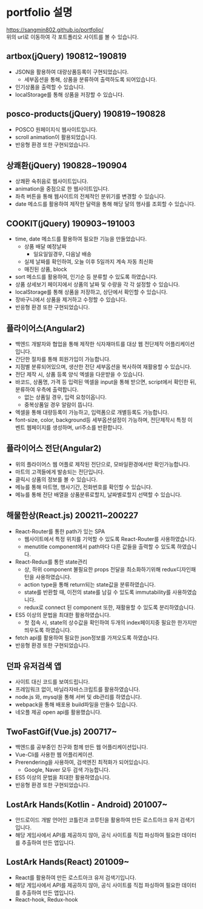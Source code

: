 # portfolio 설명  
https://sangmin802.github.io/portfolio/  
위의 url로 이동하여 각 포트폴리오 사이트를 볼 수 있습니다.
## artbox(jQuery) 190812~190819  
* JSON을 활용하여 대량상품등록이 구현되었습니다.  
  * 세부옵션을 통해, 상품을 분류하여 출력하도록 되어있습니다.  
* 인기상품을 출력할 수 있습니다.  
* localStorage를 통해 상품을 저장할 수 있습니다.  
## posco-products(jQuery) 190819~190828  
* POSCO 원페이지식 웹사이트입니다.  
* scroll animation이 활용되었습니다.  
* 반응형 환경 또한 구현되었습니다.  
## 상쾌환(jQuery) 190828~190904  
* 상쾌환 숙취음로 웹사이트입니다.  
* animation을 중점으로 한 웹사이트입니다.  
* 좌측 버튼을 통해 웹사이트의 전체적인 분위기를 변경할 수 있습니다.  
* date 메소드를 활용하여 제작한 달력을 통해 해당 달의 행사를 조회할 수 있습니다.  
## COOKIT(jQuery) 190903~191003  
* time, date 메소드를 활용하여 필요한 기능을 만들었습니다.  
  * 상품 배달 예정날짜  
    * 일요일일경우, 다음날 배송  
  * 실제 날짜를 확인하여, 오늘 이후 5일까지 계속 자동 최신화  
  * 매진된 상품, block  
* sort 메소드를 활용하여, 인기순 등 분류할 수 있도록 하였습니다.  
* 상품 상세보기 페이지에서 상품의 날짜 및 수량을 각 각 설정할 수 있습니다.  
* localStorage를 통해 상품을 저장하고, 상단에서 확인할 수 있습니다.  
* 장바구니에서 상품을 제거하고 수정할 수 있습니다.  
* 반응형 환경 또한 구현되었습니다.  
## 플라이어스(Angular2)  
* 백엔드 개발자와 협업을 통해 제작한 식자재마트를 대상 웹 전단제작 어플리케이션입니다.  
* 간단한 절차를 통해 회원가입이 가능합니다.  
* 지점별 분류되어있으며, 생산한 전단 세부옵션을 복사하여 재활용할 수 있습니다.  
* 전단 제작 시, 상품 등록 양식 엑셀을 다운받을 수 있습니다.  
* 바코드, 상품명, 가격 등 입력된 엑셀을 input을 통해 받으면, script에서 확인한 뒤, 분류하여 우측에 출력합니다.  
  * 없는 상품일 경우, 입력 요청이옵니다.  
  * 중복상품일 경우 알람이 뜹니다.
* 엑셀을 통해 대량등록이 가능하고, 입력폼으로 개별등록도 가능합니다.  
* font-size, color, background등 세부옵션설정이 가능하며, 전단제작시 특정 이벤트 웹페이지를 생성하며, url주소를 반환합니다.  
## 플라이어스 전단(Angular2)  
* 위의 플라이어스 웹 어플로 제작된 전단으로, 모바일환경에서만 확인가능합니다.  
* 마트의 고객들에게 발송되는 전단입니다.  
* 클릭시 상품의 정보를 볼 수 있습니다.  
* 메뉴를 통해 마트명, 행사기간, 전화번호를 확인할 수 있습니다.  
* 메뉴를 통해 전단 배열을 상품분류로할지, 날짜별로할지 선택할 수 있습니다.  
## 해물한상(React.js) 200211~200227  
* React-Router를 통한 path가 있는 SPA  
  * 웹사이트에서 특정 위치를 기억할 수 있도록 React-Router를 사용하였습니다.  
  * menutitle component에서 path마다 다른 값들을 출력할 수 있도록 하였습니다.
* React-Redux를 통한 state관리  
  * 상, 하위 component 불필요한 props 전달을 최소화하기위해 redux디자인패턴을 사용하였습니다.  
  * action type을 통해 return되는 state값을 분류하였습니다.  
  * state를 반환할 때, 이전의 state를 남길 수 있도록 immutability를 사용하였습니다.  
  * redux로 connect 된 component 또한, 재활용할 수 있도록 분리하였습니다.  
* ES5 이상의 문법을 최대한 활용하였습니다.  
  * 첫 접속 시, state의 상수값을 확인하여 두개의 index페이지중 필요한 한가지만 띄우도록 하였습니다.  
* fetch api를 활용하여 필요한 json정보를 가져오도록 하였습니다.  
* 반응형 환경 또한 구현되었습니다.  
## 던파 유저검색 앱  
* 사이트 대신 코드를 보여드립니다.  
* 프레임워크 없이, 바닐라자바스크립트를 활용하였습니다.  
* node.js 와, mysql을 통해 서버 및 db관리를 하였습니다.  
* webpack을 통해 배포용 build파일을 만들수 있습니다.  
* 네오플 제공 open api를 활용했습니다.  
## TwoFastGif(Vue.js) 200717~  
* 백엔드를 공부중인 친구와 함께 만든 웹 어플리케이션입니다.  
* Vue-Cli를 사용한 웹 어플리케이션.  
* Prerendering을 사용하여, 검색엔진 최적화가 되어있습니다.  
  * Google, Naver 모두 검색 가능합니다.  
* ES5 이상의 문법을 최대한 활용하였습니다.  
* 반응형 환경 또한 구현되었습니다.  
## LostArk Hands(Kotlin - Android) 201007~
* 안드로이드 개발 언어인 코틀린과 코루틴을 활용하여 만든 로스트아크 유저 검색기입니다.
* 해당 게임사에서 API를 제공하지 않아, 공식 사이트를 직접 파싱하여 필요한 데이터를 추출하여 만든 앱입니다.
## LostArk Hands(React) 201009~
* React를 활용하여 만든 로스트아크 유저 검색기입니다.
* 해당 게임사에서 API를 제공하지 않아, 공식 사이트를 직접 파싱하여 필요한 데이터를 추출하여 만든 앱입니다.
* React-hook, Redux-hook